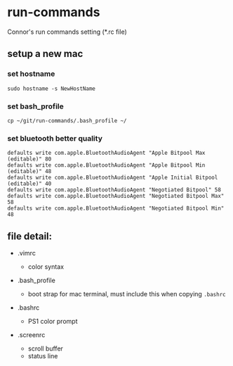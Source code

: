 run-commands
==

Connor's run commands setting (*.rc file)

## setup a new mac

### set hostname

`sudo hostname -s NewHostName`

### set bash_profile

`cp ~/git/run-commands/.bash_profile ~/`

### set bluetooth better quality

```
defaults write com.apple.BluetoothAudioAgent "Apple Bitpool Max (editable)" 80
defaults write com.apple.BluetoothAudioAgent "Apple Bitpool Min (editable)" 48
defaults write com.apple.BluetoothAudioAgent "Apple Initial Bitpool (editable)" 40
defaults write com.apple.BluetoothAudioAgent "Negotiated Bitpool" 58
defaults write com.apple.BluetoothAudioAgent "Negotiated Bitpool Max" 58
defaults write com.apple.BluetoothAudioAgent "Negotiated Bitpool Min" 48
```

## file detail:

* .vimrc
  * color syntax

* .bash_profile
  * boot strap for mac terminal, must include this when copying `.bashrc`

* .bashrc
  * PS1 color prompt

* .screenrc
  * scroll buffer
  * status line


